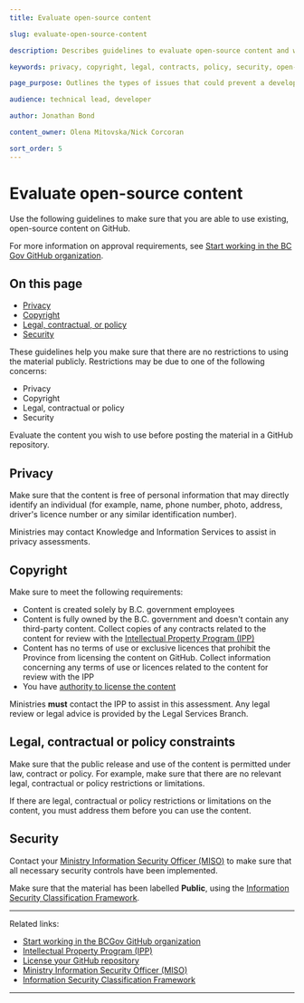 ```yaml
---
title: Evaluate open-source content

slug: evaluate-open-source-content

description: Describes guidelines to evaluate open-source content and whether you can use it on GitHub.

keywords: privacy, copyright, legal, contracts, policy, security, open-source, licence, license, GitHub, repository

page_purpose: Outlines the types of issues that could prevent a developer from using open-source content in their project and gives information on how to evaluate the content.

audience: technical lead, developer

author: Jonathan Bond

content_owner: Olena Mitovska/Nick Corcoran

sort_order: 5
---
```


# Evaluate open-source content

Use the following guidelines to make sure that you are able to use existing, open-source content on GitHub.

For more information on approval requirements, see [Start working in the BC Gov GitHub organization](/start-working-in-bcgov-github-organization/).

## On this page
- [Privacy](#privacy)
- [Copyright](#copyright)
- [Legal, contractual, or policy](#legal-contractual-or-policy-constraints)
- [Security](#security)

These guidelines help you make sure that there are no restrictions to using the material publicly. Restrictions may be due to one of the following concerns:

- Privacy
- Copyright
- Legal, contractual or policy
- Security

Evaluate the content you wish to use before posting the material in a GitHub repository.

## Privacy

Make sure that the content is free of personal information that may directly identify an individual (for example, name, phone number, photo, address, driver's licence number or any similar identification number).

Ministries may contact Knowledge and Information Services to assist in privacy assessments.

## Copyright
Make sure to meet the following requirements:

- Content is created solely by B.C. government employees
- Content is fully owned by the B.C. government and doesn't contain any third-party content. Collect copies of any contracts related to the content for review with the [Intellectual Property Program (IPP)](https://www2.gov.bc.ca/gov/content/governments/services-for-government/policies-procedures/intellectual-property/intellectual-property-program)
- Content has no terms of use or exclusive licences that prohibit the Province from licensing the content on GitHub. Collect information concerning any terms of use or licences related to the content for review with the IPP
- You have [authority to license the content](/license-your-github-repository/)

Ministries  **must**  contact the IPP to assist in this assessment. Any legal review or legal advice is provided by the Legal Services Branch.

## Legal, contractual or policy constraints

Make sure that the public release and use of the content is permitted under law, contract or policy. For example, make sure that there are no relevant legal, contractual or policy restrictions or limitations.

If there are legal, contractual or policy restrictions or limitations on the content, you must address them before you can use the content.

## Security

Contact your [Ministry Information Security Officer (MISO)](https://www2.gov.bc.ca/gov/content/governments/services-for-government/policies-procedures/information-security-policy-and-guidelines/role-of-miso) to make sure that all necessary security controls have been implemented.

Make sure that the material has been labelled **Public**, using the [Information Security Classification Framework](https://www2.gov.bc.ca/gov/content/governments/services-for-government/information-management-technology/information-security/information-security-classification).

---
Related links:

- [Start working in the BCGov GitHub organization](/start-working-in-bcgov-github-organization/)
- [Intellectual Property Program (IPP)](https://www2.gov.bc.ca/gov/content/governments/services-for-government/policies-procedures/intellectual-property/intellectual-property-program)
- [License your GitHub repository](/license-your-github-repository/)
- [Ministry Information Security Officer (MISO)](https://www2.gov.bc.ca/gov/content/governments/services-for-government/policies-procedures/information-security-policy-and-guidelines/role-of-miso)
- [Information Security Classification Framework](https://www2.gov.bc.ca/gov/content/governments/services-for-government/information-management-technology/information-security/information-security-classification)

---
